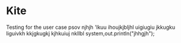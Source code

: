 # Kite
Testing for the user case
psov
njhjh
'lkuu
ihoujkjbljhl
uigiugiu
jkkugku
liguivkh
kkjgkugkj
kjhkuiuj
nkllbl
system,out.println("jhhgjh");
